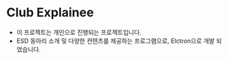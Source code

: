 # Club Explainee

- 이 프로젝트는 개인으로 진행되는 프로젝트입니다.
- ESD 동아리 소개 및 다양한 컨텐츠를 제공하는 프로그램으로, Elctron으로 개발 되었습니다.